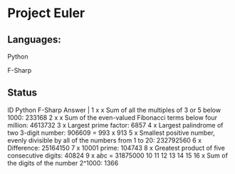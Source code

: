 # Project Euler

## Languages:

Python

F-Sharp

## Status

ID      Python   F-Sharp    Answer                                                                             |
1       x        x          Sum of all the multiples of 3 or 5 below 1000: 233168
2       x        x          Sum of the even-valued Fibonacci terms below four million: 4613732
3       x                   Largest prime factor: 6857
4       x                   Largest palindrome of two 3-digit number: 906609 = 993 x 913
5       x                   Smallest positive number, evenly divisible by all of the numbers from 1 to 20: 232792560
6       x                   Difference: 25164150
7       x                   10001 prime: 104743
8       x                   Greatest product of five consecutive digits: 40824
9       x                   a*b*c = 31875000
10
11
12
13
14
15
16      x                   Sum of the digits of the number 2^1000: 1366